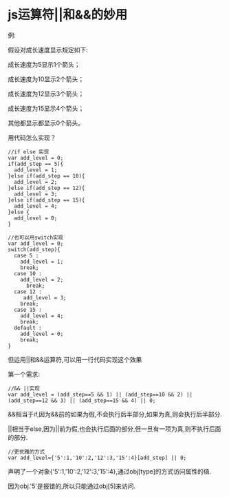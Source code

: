 # js运算符||和&&的妙用
例:

假设对成长速度显示规定如下:

成长速度为5显示1个箭头；

成长速度为10显示2个箭头；

成长速度为12显示3个箭头；

成长速度为15显示4个箭头；

其他都显示都显示0个箭头。 

用代码怎么实现？ 

```
//if else 实现
var add_level = 0; 
if(add_step == 5){ 
  add_level = 1; 
}else if(add_step == 10){ 
  add_level = 2; 
}else if(add_step == 12){ 
  add_level = 3; 
}else if(add_step == 15){ 
  add_level = 4; 
}else { 
  add_level = 0; 
} 
```

```
//也可以用switch实现
var add_level = 0; 
switch(add_step){ 
  case 5 : 
    add_level = 1; 
    break; 
  case 10 : 
    add_level = 2; 
      break; 
  case 12 : 
     add_level = 3; 
    break; 
  case 15 :
    add_level = 4; 
    break; 
  default : 
    add_level = 0; 
    break;
} 
```

但运用||和&&运算符,可以用一行代码实现这个效果

第一个需求:

```
//&& ||实现
var add_level = (add_step==5 && 1) || (add_step==10 && 2) || (add_step==12 && 3) || (add_step==15 && 4) || 0; 
```

&&相当于if,因为&&前的如果为假,不会执行后半部分,如果为真,则会执行后半部分.

||相当于else,因为||前为假,也会执行后面的部分,但一旦有一项为真,则不执行后面的部分.

```
//更优雅的方式
var add_level={'5':1,'10':2,'12':3,'15':4}[add_step] || 0; 
```

声明了一个对象{'5':1,'10':2,'12':3,'15':4},通过obj[type]的方式访问属性的值.

因为obj.'5'是报错的,所以只能通过obj[5]来访问.